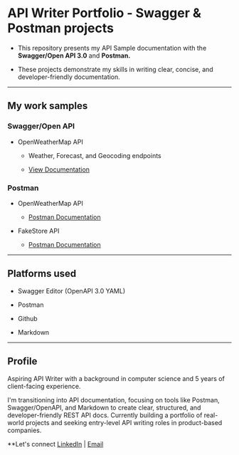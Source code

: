 # API Writer Portfolio - Swagger & Postman projects

- This repository presents my API Sample documentation with the **Swagger/Open API 3.0** and **Postman.**
    
- These projects demonstrate my skills in writing clear, concise, and developer-friendly documentation.
    

---

## My work samples

### Swagger/Open API

- OpenWeatherMap API
    
    - Weather, Forecast, and Geocoding endpoints
        
    - [View Documentation](https://github.com/Prasanna2198/api-documentation-portfolio/tree/e7d4f1ac5fe2ed052748c8412e40654daa513e55/swagger-docs)
        

### Postman

- OpenWeatherMap API
    
    - [Postman Documentation](https://documenter.getpostman.com/view/43353117/2sB2cd4J9g)
        
- FakeStore API
    
    - [Postman Documentation](https://documenter.getpostman.com/view/43353117/2sB2j6AqrZ)
        

---

## Platforms used

- Swagger Editor (OpenAPI 3.0 YAML)
    
- Postman
    
- Github
    
- Markdown
    

---

## Profile

Aspiring API Writer with a background in computer science and 5 years of client-facing experience.

I'm transitioning into API documentation, focusing on tools like Postman, Swagger/OpenAPI, and Markdown to create clear, structured, and developer-friendly REST API docs. Currently building a portfolio of real-world projects and seeking entry-level API writing roles in product-based companies.

**Let's connect [LinkedIn](linkedin.com/in/prasanna-rengaraju-242714231) | [Email](r.prasanna1998@gmail.com)